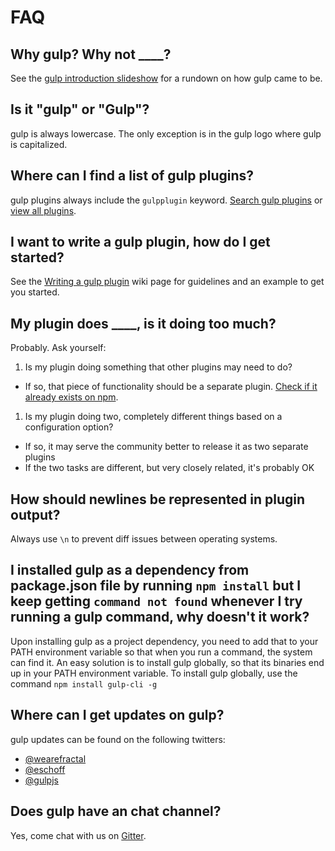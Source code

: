<!-- front-matter
id: faq
title: FAQ
hide_title: true
sidebar_label: FAQ
-->

# FAQ

## Why gulp? Why not ____?

See the [gulp introduction slideshow] for a rundown on how gulp came to be.

## Is it "gulp" or "Gulp"?

gulp is always lowercase. The only exception is in the gulp logo where gulp is capitalized.

## Where can I find a list of gulp plugins?

gulp plugins always include the `gulpplugin` keyword. [Search gulp plugins][search-gulp-plugins] or [view all plugins][npm plugin search].

## I want to write a gulp plugin, how do I get started?

See the [Writing a gulp plugin] wiki page for guidelines and an example to get you started.

## My plugin does ____, is it doing too much?

Probably. Ask yourself:

1. Is my plugin doing something that other plugins may need to do?
  - If so, that piece of functionality should be a separate plugin. [Check if it already exists on npm][npm plugin search].
1. Is my plugin doing two, completely different things based on a configuration option?
  - If so, it may serve the community better to release it as two separate plugins
  - If the two tasks are different, but very closely related, it's probably OK

## How should newlines be represented in plugin output?

Always use `\n` to prevent diff issues between operating systems.

## I installed gulp as a dependency from package.json file by running `npm install` but I keep getting `command not found` whenever I try running a gulp command, why doesn't it work?

Upon installing gulp as a project dependency, you need to add that to your PATH environment variable so that when you run a command, the system can find it. An easy solution is to install gulp globally, so that its binaries end up in your PATH environment variable. To install gulp globally, use the command `npm install gulp-cli -g`

## Where can I get updates on gulp?

gulp updates can be found on the following twitters:

- [@wearefractal](https://twitter.com/wearefractal)
- [@eschoff](https://twitter.com/eschoff)
- [@gulpjs](https://twitter.com/gulpjs)

## Does gulp have an chat channel?

Yes, come chat with us on [Gitter](https://gitter.im/gulpjs/gulp).

[Writing a gulp plugin]: writing-a-plugin/README.md
[gulp introduction slideshow]: https://slid.es/contra/gulp
[Freenode]: https://freenode.net/
[search-gulp-plugins]: https://gulpjs.com/plugins/
[npm plugin search]: https://npmjs.org/browse/keyword/gulpplugin
